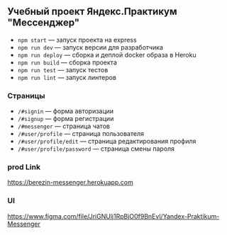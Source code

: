 ## Учебный проект Яндекс.Практикум "Мессенджер"

- `npm start` — запуск проекта на express
- `npm run dev` — запуск версии для разработчика
- `npm run deploy` — сборка и деплой docker образа в Heroku
- `npm run build` — сборка проекта
- `npm run test` — запуск тестов
- `npm run lint` — запуск линтеров

### Страницы
- `/#signin` — форма авторизации
- `/#signup` — форма регистрации
- `/#messenger` — страница чатов
- `/#user/profile` — страница пользователя
- `/#user/profile/edit` — страница редактирования профиля
- `/#user/profile/password` — страница смены пароля

### prod Link
https://berezin-messenger.herokuapp.com

### UI
https://www.figma.com/file/JriGNUlj1RpBjO0f9BnEvl/Yandex-Praktikum-Messenger